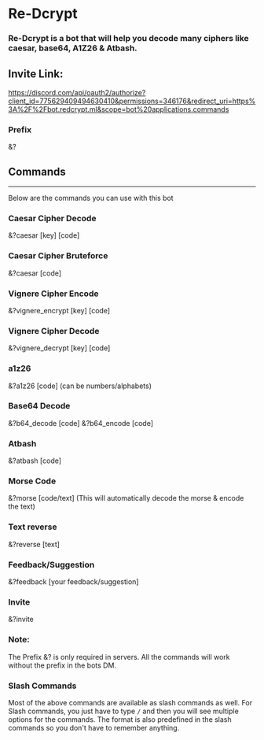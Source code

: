 # Re-Dcrypt 
### Re-Dcrypt is a bot that will help you decode many ciphers like caesar, base64, A1Z26 & Atbash.

## Invite Link:
https://discord.com/api/oauth2/authorize?client_id=775629409494630410&permissions=346176&redirect_uri=https%3A%2F%2Fbot.redcrypt.ml&scope=bot%20applications.commands

### Prefix

&?

## Commands
--------

Below are the commands you can use with this bot

### Caesar Cipher Decode

&?caesar \[key\] \[code\]

### Caesar Cipher Bruteforce

&?caesar \[code\]

### Vignere Cipher Encode

&?vignere\_encrypt \[key\] \[code\]

### Vignere Cipher Decode

&?vignere\_decrypt \[key\] \[code\]

### a1z26

&?a1z26 \[code\] (can be numbers/alphabets)

### Base64 Decode

&?b64\_decode \[code\] &?b64\_encode \[code\]

### Atbash

&?atbash \[code\]

### Morse Code

&?morse \[code/text\] (This will automatically decode the morse & encode the text)

### Text reverse

&?reverse \[text\]

### Feedback/Suggestion

&?feedback \[your feedback/suggestion\]

### Invite

&?invite

### Note:

The Prefix &? is only required in servers. All the commands will work without the prefix in the bots DM.

### Slash Commands
 Most of the above commands are available as slash commands as well. For Slash commands, you just have to type `/` and then you will see multiple options for the commands. The format is also predefined in the slash commands so you don't have to remember anything.
